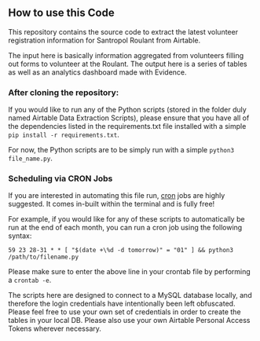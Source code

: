 ## How to use this Code


This repository contains the source code to extract the latest volunteer registration information for Santropol Roulant from Airtable.

The input here is basically information aggregated from volunteers filling out forms to volunteer at the Roulant. The output here is a series of tables as well as an analytics dashboard made with Evidence. 

### After cloning the repository:

If you would like to run any of the Python scripts (stored in the folder duly named Airtable Data Extraction Scripts), please ensure that you have all of the dependencies listed in the requirements.txt file installed with a simple ```pip install -r requirements.txt```.

For now, the Python scripts are to be simply run with a simple ```python3 file_name.py```.

### Scheduling via CRON Jobs

If you are interested in automating this file run, [cron](https://en.wikipedia.org/wiki/Cron) jobs are highly suggested. It comes in-built within the terminal and is fully free!

For example, if you would like for any of these scripts to automatically be run at the end of each month, you can run a cron job using the following syntax:

```59 23 28-31 * * [ "$(date +\%d -d tomorrow)" = "01" ] && python3 /path/to/filename.py```

Please make sure to enter the above line in your crontab file by performing a ```crontab -e```.

The scripts here are designed to connect to a MySQL database locally, and therefore the login credentials have intentionally been left obfuscated. Please feel free to use your own set of credentials in order to create the tables in your local DB. Please also use your own Airtable Personal Access Tokens wherever necessary.


